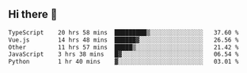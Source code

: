 ## Hi there 👋

<!--START_SECTION:waka-->

```txt
TypeScript    20 hrs 58 mins  █████████▒░░░░░░░░░░░░░░░   37.60 %
Vue.js        14 hrs 48 mins  ██████▓░░░░░░░░░░░░░░░░░░   26.56 %
Other         11 hrs 57 mins  █████▒░░░░░░░░░░░░░░░░░░░   21.42 %
JavaScript    3 hrs 38 mins   █▓░░░░░░░░░░░░░░░░░░░░░░░   06.54 %
Python        1 hr 40 mins    ▓░░░░░░░░░░░░░░░░░░░░░░░░   03.01 %
```

<!--END_SECTION:waka-->
